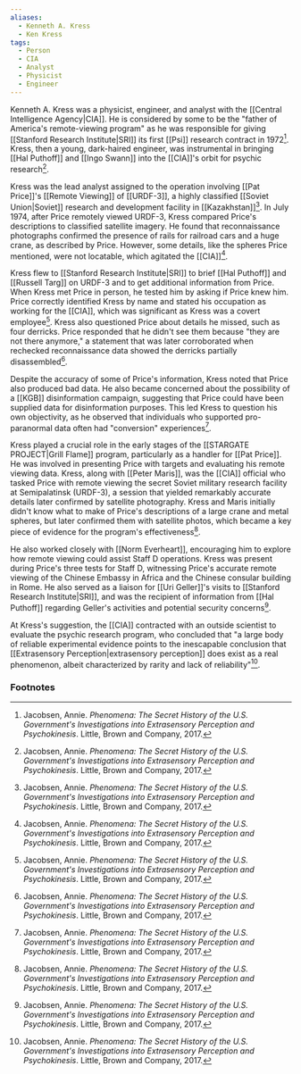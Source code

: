 ```yaml
---
aliases:
  - Kenneth A. Kress
  - Ken Kress
tags:
  - Person
  - CIA
  - Analyst
  - Physicist
  - Engineer
---
```

Kenneth A. Kress was a physicist, engineer, and analyst with the [[Central Intelligence Agency|CIA]]. He is considered by some to be the "father of America's remote-viewing program" as he was responsible for giving [[Stanford Research Institute|SRI]] its first [[Psi]] research contract in 1972[^1]. Kress, then a young, dark-haired engineer, was instrumental in bringing [[Hal Puthoff]] and [[Ingo Swann]] into the [[CIA]]'s orbit for psychic research[^1].

Kress was the lead analyst assigned to the operation involving [[Pat Price]]'s [[Remote Viewing]] of [[URDF-3]], a highly classified [[Soviet Union|Soviet]] research and development facility in [[Kazakhstan]][^1]. In July 1974, after Price remotely viewed URDF-3, Kress compared Price's descriptions to classified satellite imagery. He found that reconnaissance photographs confirmed the presence of rails for railroad cars and a huge crane, as described by Price. However, some details, like the spheres Price mentioned, were not locatable, which agitated the [[CIA]][^1].

Kress flew to [[Stanford Research Institute|SRI]] to brief [[Hal Puthoff]] and [[Russell Targ]] on URDF-3 and to get additional information from Price. When Kress met Price in person, he tested him by asking if Price knew him. Price correctly identified Kress by name and stated his occupation as working for the [[CIA]], which was significant as Kress was a covert employee[^1]. Kress also questioned Price about details he missed, such as four derricks. Price responded that he didn't see them because "they are not there anymore," a statement that was later corroborated when rechecked reconnaissance data showed the derricks partially disassembled[^1].

Despite the accuracy of some of Price's information, Kress noted that Price also produced bad data. He also became concerned about the possibility of a [[KGB]] disinformation campaign, suggesting that Price could have been supplied data for disinformation purposes. This led Kress to question his own objectivity, as he observed that individuals who supported pro-paranormal data often had "conversion" experiences[^1].

Kress played a crucial role in the early stages of the [[STARGATE PROJECT|Grill Flame]] program, particularly as a handler for [[Pat Price]]. He was involved in presenting Price with targets and evaluating his remote viewing data. Kress, along with [[Peter Maris]], was the [[CIA]] official who tasked Price with remote viewing the secret Soviet military research facility at Semipalatinsk (URDF-3), a session that yielded remarkably accurate details later confirmed by satellite photography. Kress and Maris initially didn't know what to make of Price's descriptions of a large crane and metal spheres, but later confirmed them with satellite photos, which became a key piece of evidence for the program's effectiveness[^1].

He also worked closely with [[Norm Everheart]], encouraging him to explore how remote viewing could assist Staff D operations. Kress was present during Price's three tests for Staff D, witnessing Price's accurate remote viewing of the Chinese Embassy in Africa and the Chinese consular building in Rome. He also served as a liaison for [[Uri Geller]]'s visits to [[Stanford Research Institute|SRI]], and was the recipient of information from [[Hal Puthoff]] regarding Geller's activities and potential security concerns[^1].

At Kress's suggestion, the [[CIA]] contracted with an outside scientist to evaluate the psychic research program, who concluded that "a large body of reliable experimental evidence points to the inescapable conclusion that [[Extrasensory Perception|extrasensory perception]] does exist as a real phenomenon, albeit characterized by rarity and lack of reliability"[^1].

### Footnotes
[^1]: Jacobsen, Annie. *Phenomena: The Secret History of the U.S. Government's Investigations into Extrasensory Perception and Psychokinesis*. Little, Brown and Company, 2017.